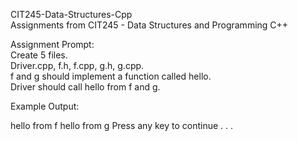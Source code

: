 CIT245-Data-Structures-Cpp  
Assignments from CIT245 - Data Structures and Programming C++  
  
Assignment Prompt:  
Create 5 files.  
Driver.cpp, f.h, f.cpp, g.h, g.cpp.  
f and g should implement a function called hello.  
Driver should call hello from f and g.

Example Output:

hello from f
hello from g
Press any key to continue . . .

